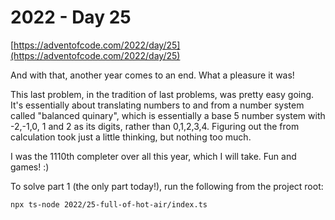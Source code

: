 # 2022 - Day 25

[https://adventofcode.com/2022/day/25](https://adventofcode.com/2022/day/25)

And with that, another year comes to an end. What a pleasure it was!

This last problem, in the tradition of last problems, was pretty easy going.
It's essentially about translating numbers to and from a number system called
"balanced quinary", which is essentially a base 5 number system with -2,-1,0,
1 and 2 as its digits, rather than 0,1,2,3,4. Figuring out the from calculation
took just a little thinking, but nothing too much.

I was the 1110th completer over all this year, which I will take. Fun and games! :)

To solve part 1 (the only part today!), run the following from the project root:

```sh
npx ts-node 2022/25-full-of-hot-air/index.ts
```
